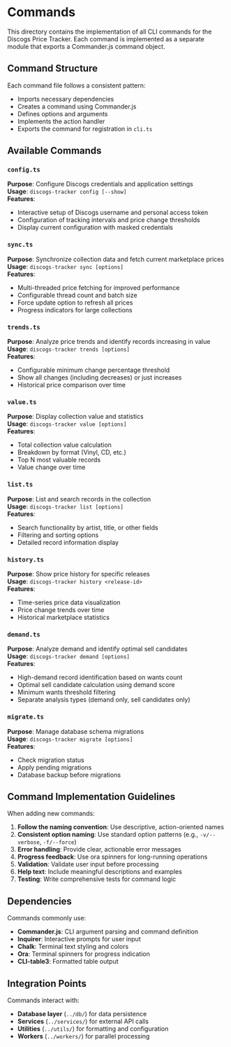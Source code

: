 # Commands

This directory contains the implementation of all CLI commands for the Discogs Price Tracker. Each command is implemented as a separate module that exports a Commander.js command object.

## Command Structure

Each command file follows a consistent pattern:
- Imports necessary dependencies
- Creates a command using Commander.js
- Defines options and arguments
- Implements the action handler
- Exports the command for registration in `cli.ts`

## Available Commands

### `config.ts`
**Purpose**: Configure Discogs credentials and application settings  
**Usage**: `discogs-tracker config [--show]`  
**Features**:
- Interactive setup of Discogs username and personal access token
- Configuration of tracking intervals and price change thresholds
- Display current configuration with masked credentials

### `sync.ts`
**Purpose**: Synchronize collection data and fetch current marketplace prices  
**Usage**: `discogs-tracker sync [options]`  
**Features**:
- Multi-threaded price fetching for improved performance
- Configurable thread count and batch size
- Force update option to refresh all prices
- Progress indicators for large collections

### `trends.ts`
**Purpose**: Analyze price trends and identify records increasing in value  
**Usage**: `discogs-tracker trends [options]`  
**Features**:
- Configurable minimum change percentage threshold
- Show all changes (including decreases) or just increases
- Historical price comparison over time

### `value.ts`
**Purpose**: Display collection value and statistics  
**Usage**: `discogs-tracker value [options]`  
**Features**:
- Total collection value calculation
- Breakdown by format (Vinyl, CD, etc.)
- Top N most valuable records
- Value change over time

### `list.ts`
**Purpose**: List and search records in the collection  
**Usage**: `discogs-tracker list [options]`  
**Features**:
- Search functionality by artist, title, or other fields
- Filtering and sorting options
- Detailed record information display

### `history.ts`
**Purpose**: Show price history for specific releases  
**Usage**: `discogs-tracker history <release-id>`  
**Features**:
- Time-series price data visualization
- Price change trends over time
- Historical marketplace statistics

### `demand.ts`
**Purpose**: Analyze demand and identify optimal sell candidates  
**Usage**: `discogs-tracker demand [options]`  
**Features**:
- High-demand record identification based on wants count
- Optimal sell candidate calculation using demand score
- Minimum wants threshold filtering
- Separate analysis types (demand only, sell candidates only)

### `migrate.ts`
**Purpose**: Manage database schema migrations  
**Usage**: `discogs-tracker migrate [options]`  
**Features**:
- Check migration status
- Apply pending migrations
- Database backup before migrations

## Command Implementation Guidelines

When adding new commands:

1. **Follow the naming convention**: Use descriptive, action-oriented names
2. **Consistent option naming**: Use standard option patterns (e.g., `-v/--verbose`, `-f/--force`)
3. **Error handling**: Provide clear, actionable error messages
4. **Progress feedback**: Use ora spinners for long-running operations
5. **Validation**: Validate user input before processing
6. **Help text**: Include meaningful descriptions and examples
7. **Testing**: Write comprehensive tests for command logic

## Dependencies

Commands commonly use:
- **Commander.js**: CLI argument parsing and command definition
- **Inquirer**: Interactive prompts for user input
- **Chalk**: Terminal text styling and colors
- **Ora**: Terminal spinners for progress indication
- **CLI-table3**: Formatted table output

## Integration Points

Commands interact with:
- **Database layer** (`../db/`) for data persistence
- **Services** (`../services/`) for external API calls
- **Utilities** (`../utils/`) for formatting and configuration
- **Workers** (`../workers/`) for parallel processing